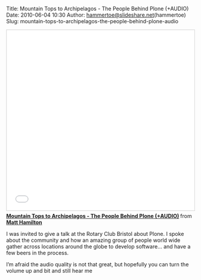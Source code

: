 Title: Mountain Tops to Archipelagos - The People Behind Plone (+AUDIO)
Date: 2010-06-04 10:30
Author: hammertoe@slideshare.net(hammertoe)
Slug: mountain-tops-to-archipelagos-the-people-behind-plone-audio

<iframe src="//www.slideshare.net/slideshow/embed_code/key/msSB9oiMxZx6TT" width="595" height="485" frameborder="0" marginwidth="0" marginheight="0" scrolling="no" style="border:1px solid #CCC; border-width:1px; margin-bottom:5px; max-width: 100%;" allowfullscreen> </iframe> <div style="margin-bottom:5px"> <strong> <a href="//www.slideshare.net/hammertoe/mountain-tops-to-archipelagos-the-people-behind-plone" title="Mountain Tops to Archipelagos - The People Behind Plone (+AUDIO)" target="_blank">Mountain Tops to Archipelagos - The People Behind Plone (+AUDIO)</a> </strong> from <strong><a href="//www.slideshare.net/hammertoe" target="_blank">Matt Hamilton</a></strong> </div>

I was invited to give a talk at the Rotary Club Bristol about Plone. I
spoke about the community and how an amazing group of people world wide
gather across locations around the globe to develop software... and have
a few beers in the process.

I’m afraid the audio quality is not that great, but hopefully you can
turn the volume up and bit and still hear me

